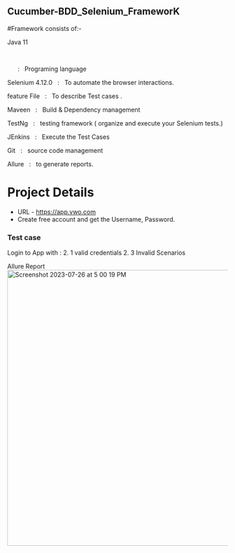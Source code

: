 ## Cucumber-BDD_Selenium_FrameworK

#Framework consists of:-

Java 11 <pre>                                </pre> &nbsp;&nbsp;&nbsp;&nbsp;&nbsp;&nbsp;:    &nbsp;&nbsp;Programing language <br />

Selenium 4.12.0  &nbsp;&nbsp;:    &nbsp;&nbsp;To automate the browser interactions.<br />

feature File    &nbsp;&nbsp;:    &nbsp;&nbsp;To describe Test cases .<br />

Maveen           &nbsp;&nbsp;:    &nbsp;&nbsp;Build & Dependency management<br />

TestNg           &nbsp;&nbsp;:    &nbsp;&nbsp;testing framework ( organize and execute your Selenium tests.)<br />

JEnkins          &nbsp;&nbsp;:    &nbsp;&nbsp;Execute the Test Cases<br />

Git              &nbsp;&nbsp;:    &nbsp;&nbsp;source code management<br />

Allure           &nbsp;&nbsp;:    &nbsp;&nbsp;to generate reports.


# Project Details
- URL - https://app.vwo.com
- Create free account and get the Username, Password.

### Test case

Login to App with :
2. 1 valid credentials
2. 3 Invalid Scenarios

Allure Report
<img width="629" alt="Screenshot 2023-07-26 at 5 00 19 PM" src="https://github.com/PramodDutta/CucumberBDDSeleniumTestNG/assets/1409610/3d2a1c28-5fdf-48f7-a07d-35cb85e3997e">

